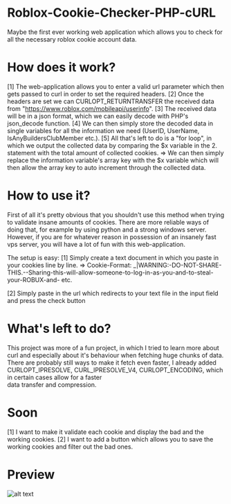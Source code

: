 # Roblox-Cookie-Checker-PHP-cURL
Maybe the first ever working web application which allows you to check for all the necessary roblox cookie account data.

# How does it work?
  [1] The web-application allows you to enter a valid url parameter which then gets passed to curl in order to set the required headers.
  [2] Once the headers are set we can CURLOPT_RETURNTRANSFER the received data from "https://www.roblox.com/mobileapi/userinfo".
  [3] The received data will be in a json format, which we can easily decode with PHP's json_decode function.
  [4] We can then simply store the decoded data in single variables for all the information we need (UserID, UserName, IsAnyBuildersClubMember etc.).
  [5] All that's left to do is a "for loop", in which we output the collected data by comparing the $x variable in the 2. statement with the total amount of collected cookies.
      => We can then simply replace the information variable's array key with the $x variable which will then allow the array key to auto increment through the collected data.
     
# How to use it?
  First of all it's pretty obvious that you shouldn't use this method when trying to validate insane amounts of cookies. 
  There are more reliable ways of doing that, for example by using python and a strong windows server.
  However, if you are for whatever reason in possession of an insanely fast vps server, you will have a lot of fun with this web-application.
  
  The setup is easy:
  [1] Simply create a text document in which you paste in your cookies line by line.
      => Cookie-Format: _|WARNING:-DO-NOT-SHARE-THIS.--Sharing-this-will-allow-someone-to-log-in-as-you-and-to-steal-your-ROBUX-and- etc.
  
  [2] Simply paste in the url which redirects to your text file in the input field and press the check button

# What's left to do?
  This project was more of a fun project, in which I tried to learn more about curl and especially about it's behaviour when fetching huge chunks of data.
  There are probably still ways to make it fetch even faster, I already added CURLOPT_IPRESOLVE, CURL_IPRESOLVE_V4, CURLOPT_ENCODING, which in certain cases allow for a faster  
  data transfer and compression.
  
# Soon
  [1] I want to make it validate each cookie and display the bad and the working cookies.
  [2] I want to add a button which allows you to save the working cookies and filter out the bad ones.
  
# Preview
  ![alt text](https://i.gyazo.com/1b251b1dbe10978ba572175838d4f59f.gif)
